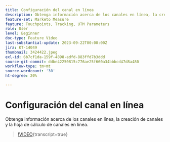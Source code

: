 ```yaml
---
title: Configuración del canal en línea
description: Obtenga información acerca de los canales en línea, la creación de canales y la hoja de cálculo de canales en línea.
feature-set: Marketo Measure
feature: Touchpoints, Tracking, UTM Parameters
role: User
level: Beginner
doc-type: Feature Video
last-substantial-update: 2023-09-22T00:00:00Z
jira: KT-14049
thumbnail: 3424422.jpeg
exl-id: 6b7cf1da-159f-4898-adfd-883ffd7b3ddd
source-git-commit: ddbe42250815c776ae25f660a34bbbcd47d8a480
workflow-type: tm+mt
source-wordcount: '30'
ht-degree: 20%

---
```


# Configuración del canal en línea

Obtenga información acerca de los canales en línea, la creación de canales y la hoja de cálculo de canales en línea.

>[!VIDEO](https://video.tv.adobe.com/v/3424422/?learn=on){transcript=true}
